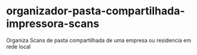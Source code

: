 # organizador-pasta-compartilhada-impressora-scans
 Organiza Scans de pasta compartilhada de uma empresa ou residencia em rede local
